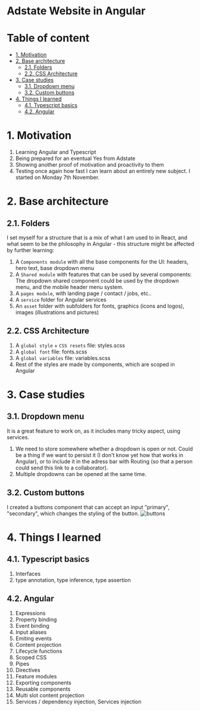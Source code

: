 # Adstate Website in Angular <!-- omit in toc -->

# Table of content <!-- omit in toc -->

- [1. Motivation](#1-motivation)
- [2. Base architecture](#2-base-architecture)
  - [2.1. Folders](#21-folders)
  - [2.2. CSS Architecture](#22-css-architecture)
- [3. Case studies](#3-case-studies)
  - [3.1. Dropdown menu](#31-dropdown-menu)
  - [3.2. Custom buttons](#32-custom-buttons)
- [4. Things I learned](#4-things-i-learned)
  - [4.1. Typescript basics](#41-typescript-basics)
  - [4.2. Angular](#42-angular)

# 1. Motivation

1. Learning Angular and Typescript
2. Being prepared for an eventual Yes from Adstate
3. Showing another proof of motivation and proactivity to them
4. Testing once again how fast I can learn about an entirely new subject. I started on Monday 7th November.

# 2. Base architecture

## 2.1. Folders

I set myself for a structure that is a mix of what I am used to in React, and what seem to be the philosophy in Angular - this structure might be affected by further learning:

1. A `Components module` with all the base components for the UI: headers, hero text, base dropdown menu
2. A `Shared module` with features that can be used by several components: The dropdown shared component could be used by the dropdown menu, and the mobile header menu system.
3. A `pages module`, with landing page / contact / jobs, etc..
4. A `service` folder for Angular services
5. An `asset` folder with subfolders for fonts, graphics (icons and logos), images (illustrations and pictures)

## 2.2. CSS Architecture

1. A `global style` + `CSS resets` file: styles.scss
2. A `global font` file: fonts.scss
3. A `global variables` file: variables.scss
4. Rest of the styles are made by components, which are scoped in Angular

# 3. Case studies

## 3.1. Dropdown menu

It is a great feature to work on, as it includes many tricky aspect, using services.

1. We need to store somewhere whether a dropdown is open or not. Could be a thing if we want to persist it (I don't know yet how that works in Angular), or to include it in the adress bar with Routing (so that a person could send this link to a collaborator).
2. Multiple dropdowns can be opened at the same time.

## 3.2. Custom buttons

I created a buttons component that can accept an input "primary", "secondary", which changes the styling of the button.
![buttons](https://i.ibb.co/VQFfwDG/Screenshot-2022-11-18-at-10-39-29.png)

# 4. Things I learned

## 4.1. Typescript basics

1. Interfaces
2. type annotation, type inference, type assertion

## 4.2. Angular

1. Expressions
2. Property binding
3. Event binding
4. Input aliases
5. Emiting events
6. Content projection
7. Lifecycle functions
8. Scoped CSS
9. Pipes
10. Directives
11. Feature modules
12. Exporting components
13. Reusable components
14. Multi slot content projection
15. Services / dependency injection, Services injection
